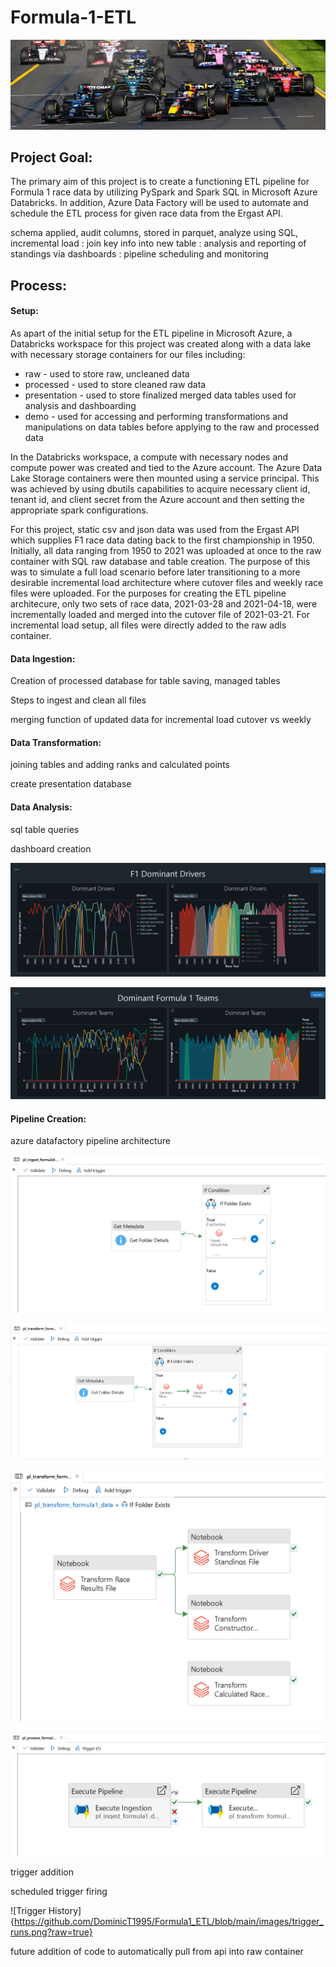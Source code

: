 # Formula-1-ETL
![F1 Banner Image](https://github.com/DominicT1995/Formula1_ETL/blob/main/images/f1_banner.jpg?raw=true)

## Project Goal:
The primary aim of this project is to create a functioning ETL pipeline for Formula 1 race data by utilizing PySpark and Spark SQL in Microsoft Azure Databricks. In addition, Azure Data Factory will be used to automate and schedule the ETL process for given race data from the Ergast API. 

schema applied, audit columns, stored in parquet, analyze using SQL, incremental load : join key info into new table : analysis and reporting of standings via dashboards : pipeline scheduling and monitoring

## Process:

#### Setup:

As apart of the initial setup for the ETL pipeline in Microsoft Azure, a Databricks workspace for this project was created along with a data lake with necessary storage containers for our files including:

* raw - used to store raw, uncleaned data
* processed - used to store cleaned raw data
* presentation - used to store finalized merged data tables used for analysis and dashboarding
* demo - used for accessing and performing transformations and manipulations on data tables before applying to the raw and processed data

In the Databricks workspace, a compute with necessary nodes and compute power was created and tied to the Azure account. The Azure Data Lake Storage containers were then mounted using a service principal. This was achieved by using dbutils capabilities to acquire necessary client id, tenant id, and client secret from the Azure account and then setting the appropriate spark configurations.

For this project, static csv and json data was used from the Ergast API which supplies F1 race data dating back to the first championship in 1950. Initially, all data ranging from 1950 to 2021 was uploaded at once to the raw container with SQL raw database and table creation. The purpose of this was to simulate a full load scenario before later transitioning to a more desirable incremental load architecture where cutover files and weekly race files were uploaded. For the purposes for creating the ETL pipeline architecure, only two sets of race data, 2021-03-28 and 2021-04-18, were incrementally loaded and merged into the cutover file of 2021-03-21. For incremental load setup, all files were directly added to the raw adls container.

#### Data Ingestion:

Creation of processed database for table saving, managed tables

Steps to ingest and clean all files

merging function of updated data for incremental load cutover vs weekly

#### Data Transformation:

joining tables and adding ranks and calculated points

create presentation database

#### Data Analysis:

sql table queries

dashboard creation

![Driver Standings](https://github.com/DominicT1995/Formula1_ETL/blob/main/images/dashboard_drivers.png?raw=true)

![Constructor Standings](https://github.com/DominicT1995/Formula1_ETL/blob/main/images/dashboard_teams.png?raw=true)

#### Pipeline Creation:

azure datafactory pipeline architecture

![Ingestion Pipeline](https://github.com/DominicT1995/Formula1_ETL/blob/main/images/pl_ingestion.png?raw=true)

![Transformation Pipeline](https://github.com/DominicT1995/Formula1_ETL/blob/main/images/pl_transformation.png?raw=true)

![Transformation Workflow](https://github.com/DominicT1995/Formula1_ETL/blob/main/images/workflow_pl_transform.png?raw=true)

![Processing Pipeline](https://github.com/DominicT1995/Formula1_ETL/blob/main/images/pl_process.png?raw=true)

trigger addition

scheduled trigger firing

![Trigger History]{https://github.com/DominicT1995/Formula1_ETL/blob/main/images/trigger_runs.png?raw=true}

future addition of code to automatically pull from api into raw container 